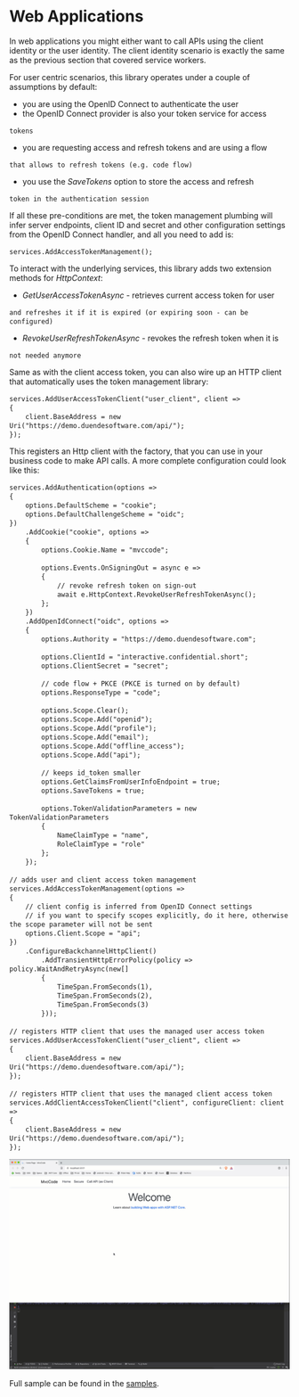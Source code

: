 Web Applications
================

In web applications you might either want to call APIs using the client
identity or the user identity. The client identity scenario is exactly
the same as the previous section that covered service workers.

For user centric scenarios, this library operates under a couple of
assumptions by default:

-   you are using the OpenID Connect to authenticate the user
-   the OpenID Connect provider is also your token service for access
```
tokens
```
-   you are requesting access and refresh tokens and are using a flow
```
that allows to refresh tokens (e.g. code flow)
```
-   you use the *SaveTokens* option to store the access and refresh
```
token in the authentication session
```

If all these pre-conditions are met, the token management plumbing will
infer server endpoints, client ID and secret and other configuration
settings from the OpenID Connect handler, and all you need to add is:

```
services.AddAccessTokenManagement();
```

To interact with the underlying services, this library adds two
extension methods for *HttpContext*:

-   *GetUserAccessTokenAsync* - retrieves current access token for user
```
and refreshes it if it is expired (or expiring soon - can be
configured)
```
-   *RevokeUserRefreshTokenAsync* - revokes the refresh token when it is
```
not needed anymore
```

Same as with the client access token, you can also wire up an HTTP
client that automatically uses the token management library:

```
services.AddUserAccessTokenClient("user_client", client =>
{
    client.BaseAddress = new Uri("https://demo.duendesoftware.com/api/");
});
```

This registers an Http client with the factory, that you can use in your
business code to make API calls. A more complete configuration could
look like this:

```
services.AddAuthentication(options =>
{
    options.DefaultScheme = "cookie";
    options.DefaultChallengeScheme = "oidc";
})
    .AddCookie("cookie", options =>
    {
        options.Cookie.Name = "mvccode";

        options.Events.OnSigningOut = async e =>
        {
            // revoke refresh token on sign-out
            await e.HttpContext.RevokeUserRefreshTokenAsync();
        };
    })
    .AddOpenIdConnect("oidc", options =>
    {
        options.Authority = "https://demo.duendesoftware.com";

        options.ClientId = "interactive.confidential.short";
        options.ClientSecret = "secret";

        // code flow + PKCE (PKCE is turned on by default)
        options.ResponseType = "code";

        options.Scope.Clear();
        options.Scope.Add("openid");
        options.Scope.Add("profile");
        options.Scope.Add("email");
        options.Scope.Add("offline_access");
        options.Scope.Add("api");

        // keeps id_token smaller
        options.GetClaimsFromUserInfoEndpoint = true;
        options.SaveTokens = true;

        options.TokenValidationParameters = new TokenValidationParameters
        {
            NameClaimType = "name",
            RoleClaimType = "role"
        };
    });

// adds user and client access token management
services.AddAccessTokenManagement(options =>
{
    // client config is inferred from OpenID Connect settings
    // if you want to specify scopes explicitly, do it here, otherwise the scope parameter will not be sent
    options.Client.Scope = "api";
})
    .ConfigureBackchannelHttpClient()
        .AddTransientHttpErrorPolicy(policy => policy.WaitAndRetryAsync(new[]
        {
            TimeSpan.FromSeconds(1),
            TimeSpan.FromSeconds(2),
            TimeSpan.FromSeconds(3)
        }));

// registers HTTP client that uses the managed user access token
services.AddUserAccessTokenClient("user_client", client =>
{
    client.BaseAddress = new Uri("https://demo.duendesoftware.com/api/");
});

// registers HTTP client that uses the managed client access token
services.AddClientAccessTokenClient("client", configureClient: client =>
{
    client.BaseAddress = new Uri("https://demo.duendesoftware.com/api/");
});
```

![image](images/Web.gif)

Full sample can be found in the
[samples](https://github.com/DuendeArchive/IdentityModel.AspNetCore/).


